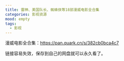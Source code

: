 ```yaml
---
title: 雷神、美国队长、蜘蛛侠等18部漫威电影全合集
categories: 影视资源
mood: empty
tags:
  - 影视
---
```





漫威电影全合集：https://pan.quark.cn/s/382cb0bca4c7




链接容易失效，保存到自己的网盘就可以永久看了。





